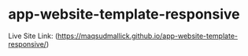 # app-website-template-responsive

Live Site Link: (https://maqsudmallick.github.io/app-website-template-responsive/)
